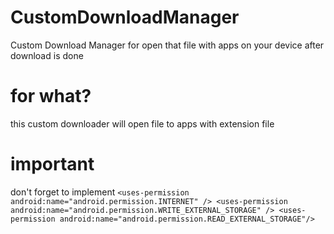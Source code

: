 # CustomDownloadManager
Custom Download Manager for open that file with apps on your device after download is done


# for what?

this custom downloader will open file to apps with extension file

# important 

don't forget to implement
`
<uses-permission android:name="android.permission.INTERNET" />
    <uses-permission android:name="android.permission.WRITE_EXTERNAL_STORAGE" />
    <uses-permission android:name="android.permission.READ_EXTERNAL_STORAGE"/>
`
